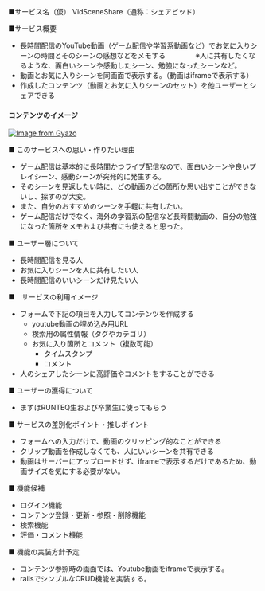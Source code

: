 ■サービス名（仮）
VidSceneShare（通称：シェアビッド）

■サービス概要
- 長時間配信のYouTube動画（ゲーム配信や学習系動画など）でお気に入りシーンの時間とそのシーンの感想などをメモする
　　　　※人に共有したくなるような、面白いシーンや感動したシーン、勉強になったシーンなど。
- 動画とお気に入りシーンを同画面で表示する。（動画はiframeで表示する）
- 作成したコンテンツ（動画とお気に入りシーンのセット）を他ユーザーとシェアできる

#### コンテンツのイメージ
[![Image from Gyazo](https://i.gyazo.com/7890a7966083dbe82b3cd99be65a44f7.png)](https://gyazo.com/7890a7966083dbe82b3cd99be65a44f7)

■ このサービスへの思い・作りたい理由
- ゲーム配信は基本的に長時間かつライブ配信なので、面白いシーンや良いプレイシーン、感動シーンが突発的に発生する。
- そのシーンを見返したい時に、どの動画のどの箇所か思い出すことができないし、探すのが大変。
- また、自分のおすすめのシーンを手軽に共有したい。
- ゲーム配信だけでなく、海外の学習系の配信など長時間動画の、自分の勉強になった箇所をメモおよび共有にも使えると思った。

■ ユーザー層について
- 長時間配信を見る人
- お気に入りシーンを人に共有したい人
- 長時間配信のいいシーンだけ見たい人

■　サービスの利用イメージ
- フォームで下記の項目を入力してコンテンツを作成する
  - youtube動画の埋め込み用URL
  - 検索用の属性情報（タグやカテゴリ）
  - お気に入り箇所とコメント（複数可能）
    - タイムスタンプ
    - コメント
- 人のシェアしたシーンに高評価やコメントをすることができる

■ ユーザーの獲得について
- まずはRUNTEQ生および卒業生に使ってもらう

■ サービスの差別化ポイント・推しポイント
- フォームへの入力だけで、動画のクリッピング的なことができる
- クリップ動画を作成しなくても、人にいいシーンを共有できる
- 動画はサーバーにアップロードせず、iframeで表示するだけであるため、動画サイズを気にする必要がない。

■ 機能候補
- ログイン機能
- コンテンツ登録・更新・参照・削除機能
- 検索機能
- 評価・コメント機能

■ 機能の実装方針予定
- コンテンツ参照時の画面では、Youtube動画をiframeで表示する。
- railsでシンプルなCRUD機能を実装する。
